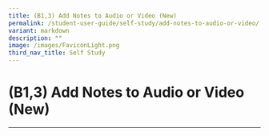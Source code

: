 ```yaml
---
title: (B1,3) Add Notes to Audio or Video (New)
permalink: /student-user-guide/self-study/add-notes-to-audio-or-video/
variant: markdown
description: ""
image: /images/FaviconLight.png
third_nav_title: Self Study
---
```

<h1>(B1,3) Add Notes to Audio or Video (New)</h1>
<hr>